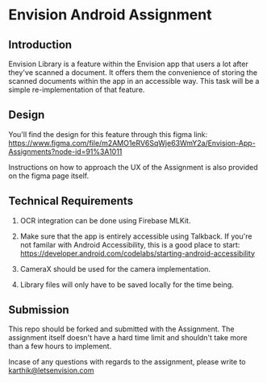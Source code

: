 # Envision Android Assignment

## Introduction


Envision Library is a feature within the Envision app that users a lot after they've scanned a document. It offers them the convenience of storing the scanned documents within the app in an accessible way. This task will be a simple re-implementation of that feature.

## Design


You'll find the design for this feature through this figma link:  https://www.figma.com/file/m2AMO1eRV6SqWje63WmY2a/Envision-App-Assignments?node-id=91%3A1011

Instructions on how to approach the UX of the Assignment is also provided on the figma page itself. 

## Technical Requirements

1. OCR integration can be done using Firebase MLKit.

2. Make sure that the app is entirely accessible using Talkback. If you're not familar with Android Accessibility, this is a good place to start: https://developer.android.com/codelabs/starting-android-accessibility

3. CameraX should be used for the camera implementation. 

4. Library files will only have to be saved locally for the time being. 

## Submission

This repo should be forked and submitted with the Assignment. The assignment itself doesn't have a hard time limit and shouldn't take more than a few hours to implement. 

Incase of any questions with regards to the assignment, please write to karthik@letsenvision.com 



